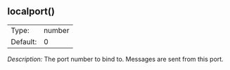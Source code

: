 ---
---
<!-- DISCLAIMER: This file is based on the syslog-ng Open Source Edition documentation https://github.com/balabit/syslog-ng-ose-guides/commit/2f4a52ee61d1ea9ad27cb4f3168b95408fddfdf2 and is used under the terms of The syslog-ng Open Source Edition Documentation License. The file has been modified by Axoflow. -->

## localport()

|          |        |
| -------- | ------ |
| Type:    | number |
| Default: | 0      |

*Description:* The port number to bind to. Messages are sent from this port.

